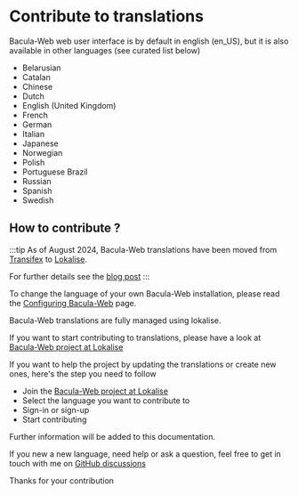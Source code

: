 # Contribute to translations

Bacula-Web web user interface is by default in english (en_US), but it is also available in other languages (see curated list below)

* Belarusian
* Catalan
* Chinese
* Dutch
* English (United Kingdom)
* French
* German
* Italian
* Japanese
* Norwegian
* Polish
* Portuguese Brazil
* Russian
* Spanish
* Swedish

## How to contribute ?

:::tip
As of August 2024, Bacula-Web translations have been moved from [Transifex](https://www.transifex.com/bacula-web/bacula-web/) to [Lokalise](https://lokalise.com/).

For further details see the [blog post](https://www.bacula-web.org/blog/translations-moving-to-lokalise)
:::

To change the language of your own Bacula-Web installation, please read the [Configuring Bacula-Web](../install/configure.md) page.

Bacula-Web translations are fully managed using lokalise.

If you want to start contributing to translations, please have a look at [Bacula-Web project at Lokalise](https://app.lokalise.com/public/95070757669f26e4c3f8e9.76656729/)

If you want to help the project by updating the translations or create new ones, here's the step you need to follow

* Join the [Bacula-Web project at Lokalise](https://app.lokalise.com/public/95070757669f26e4c3f8e9.76656729/)
* Select the language you want to contribute to
* Sign-in or sign-up
* Start contributing

Further information will be added to this documentation.

If you new a new language, need help or ask a question, feel free to get in touch with me on [GitHub discussions](https://github.com/bacula-web/bacula-web/discussions)

Thanks for your contribution
